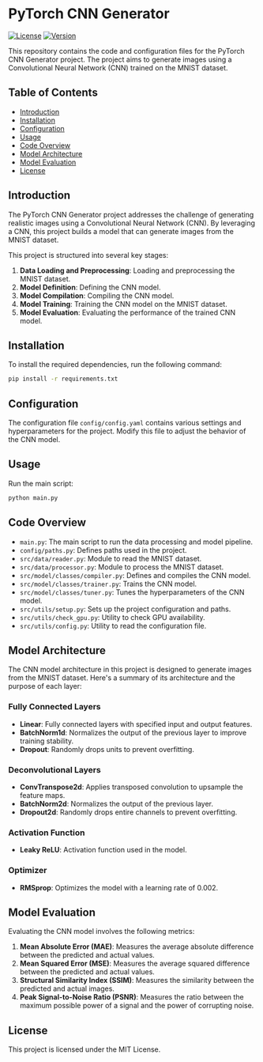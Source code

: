 # PyTorch CNN Generator

[![License](https://img.shields.io/badge/license-MIT-blue.svg)](LICENSE)
[![Version](https://img.shields.io/badge/version-1.0.0-brightgreen.svg)](https://github.com/yourusername/pytorch-cnn-generator/releases)

This repository contains the code and configuration files for the PyTorch CNN Generator project. The project aims to generate images using a Convolutional Neural Network (CNN) trained on the MNIST dataset.

## Table of Contents

- [Introduction](#introduction)
- [Installation](#installation)
- [Configuration](#configuration)
- [Usage](#usage)
- [Code Overview](#code-overview)
- [Model Architecture](#model-architecture)
- [Model Evaluation](#model-evaluation)
- [License](#license)

## Introduction

The PyTorch CNN Generator project addresses the challenge of generating realistic images using a Convolutional Neural Network (CNN). By leveraging a CNN, this project builds a model that can generate images from the MNIST dataset.

This project is structured into several key stages:

1. **Data Loading and Preprocessing**: Loading and preprocessing the MNIST dataset.
2. **Model Definition**: Defining the CNN model.
3. **Model Compilation**: Compiling the CNN model.
4. **Model Training**: Training the CNN model on the MNIST dataset.
5. **Model Evaluation**: Evaluating the performance of the trained CNN model.

## Installation

To install the required dependencies, run the following command:

```bash
pip install -r requirements.txt
```

## Configuration

The configuration file `config/config.yaml` contains various settings and hyperparameters for the project. Modify this file to adjust the behavior of the CNN model.

## Usage

Run the main script:

```bash
python main.py
```

## Code Overview

- `main.py`: The main script to run the data processing and model pipeline.
- `config/paths.py`: Defines paths used in the project.
- `src/data/reader.py`: Module to read the MNIST dataset.
- `src/data/processor.py`: Module to process the MNIST dataset.
- `src/model/classes/compiler.py`: Defines and compiles the CNN model.
- `src/model/classes/trainer.py`: Trains the CNN model.
- `src/model/classes/tuner.py`: Tunes the hyperparameters of the CNN model.
- `src/utils/setup.py`: Sets up the project configuration and paths.
- `src/utils/check_gpu.py`: Utility to check GPU availability.
- `src/utils/config.py`: Utility to read the configuration file.

## Model Architecture

The CNN model architecture in this project is designed to generate images from the MNIST dataset. Here's a summary of its architecture and the purpose of each layer:

### Fully Connected Layers

- **Linear**: Fully connected layers with specified input and output features.
- **BatchNorm1d**: Normalizes the output of the previous layer to improve training stability.
- **Dropout**: Randomly drops units to prevent overfitting.

### Deconvolutional Layers

- **ConvTranspose2d**: Applies transposed convolution to upsample the feature maps.
- **BatchNorm2d**: Normalizes the output of the previous layer.
- **Dropout2d**: Randomly drops entire channels to prevent overfitting.

### Activation Function

- **Leaky ReLU**: Activation function used in the model.

### Optimizer

- **RMSprop**: Optimizes the model with a learning rate of 0.002.

## Model Evaluation

Evaluating the CNN model involves the following metrics:

1. **Mean Absolute Error (MAE)**: Measures the average absolute difference between the predicted and actual values.
2. **Mean Squared Error (MSE)**: Measures the average squared difference between the predicted and actual values.
3. **Structural Similarity Index (SSIM)**: Measures the similarity between the predicted and actual images.
4. **Peak Signal-to-Noise Ratio (PSNR)**: Measures the ratio between the maximum possible power of a signal and the power of corrupting noise.

## License

This project is licensed under the MIT License.
